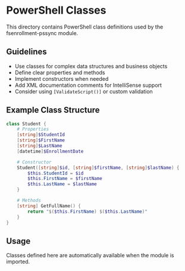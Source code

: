 # PowerShell Classes

This directory contains PowerShell class definitions used by the fsenrollment-pssync module.

## Guidelines

- Use classes for complex data structures and business objects
- Define clear properties and methods
- Implement constructors when needed
- Add XML documentation comments for IntelliSense support
- Consider using `[ValidateScript()]` or custom validation

## Example Class Structure

```powershell
class Student {
    # Properties
    [string]$StudentId
    [string]$FirstName
    [string]$LastName
    [datetime]$EnrollmentDate

    # Constructor
    Student([string]$id, [string]$firstName, [string]$lastName) {
        $this.StudentId = $id
        $this.FirstName = $firstName
        $this.LastName = $lastName
    }

    # Methods
    [string] GetFullName() {
        return "$($this.FirstName) $($this.LastName)"
    }
}
```

## Usage

Classes defined here are automatically available when the module is imported.
